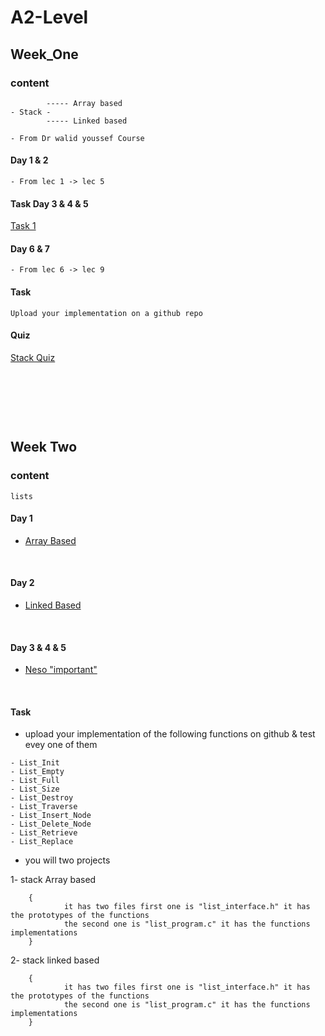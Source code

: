 # A2-Level

## Week_One

### content
~~~
        ----- Array based
- Stack - 
        ----- Linked based

- From Dr walid youssef Course 
~~~
#### Day 1 & 2
~~~
- From lec 1 -> lec 5
~~~

#### Task Day 3 & 4 & 5
[Task 1](https://drive.google.com/file/d/1XVwxRERrskTKKvnFj4kv1-xH9a9Fxt2J/view?usp=sharing)


#### Day 6 & 7
~~~
- From lec 6 -> lec 9
~~~

#### Task 
~~~
Upload your implementation on a github repo
~~~

#### Quiz 

[Stack Quiz](https://docs.google.com/forms/d/e/1FAIpQLScdSOZZV9ZReH6286qJa7L89j6ZMtWreew6S2HSYdWzsMDxcQ/viewform)

<p>&nbsp;</p>
<p>&nbsp;</p>
<p>&nbsp;</p>


## Week Two

### content

~~~
lists
~~~

#### Day 1 

* [Array Based](https://youtu.be/rNPSEjNDRkk?si=L2gcX7vTpqMJEzQ-)

<p>&nbsp;</p>

#### Day 2 

* [Linked Based](https://youtu.be/rNPSEjNDRkk?si=L2gcX7vTpqMJEzQ-)

<p>&nbsp;</p>

#### Day 3 & 4 & 5

* [Neso "important"](https://www.youtube.com/playlist?list=PLpYOpjNLz0aGIL9xaFHbw16uEmFxzy2rs)

<p>&nbsp;</p>

#### Task

* upload your implementation of the following functions on github & test evey one of them
~~~
- List_Init
- List_Empty
- List_Full
- List_Size
- List_Destroy
- List_Traverse
- List_Insert_Node
- List_Delete_Node
- List_Retrieve
- List_Replace
~~~

* you will two projects 

1- stack Array based 

        {
                it has two files first one is "list_interface.h" it has the prototypes of the functions
                the second one is "list_program.c" it has the functions implementations  
        }


2- stack linked based 

        {
                it has two files first one is "list_interface.h" it has the prototypes of the functions
                the second one is "list_program.c" it has the functions implementations  
        }
